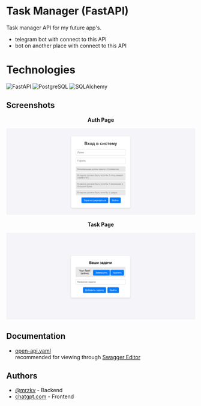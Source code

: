 
# Task Manager (FastAPI)

Task manager API for my future app's.  
- telegram bot with connect to this API
- bot on another place  with connect to this API

# Technologies
![FastAPI](https://fastapi.tiangolo.com/img/logo-margin/logo-teal.png)
![PostgreSQL](https://external-content.duckduckgo.com/iu/?u=https%3A%2F%2Fwww.turnkeylinux.org%2Ffiles%2Fimages%2Fpostgresql-logo-for-blog.png&f=1&nofb=1&ipt=f6e2041b4a1234e13d81d9cfc5290a1feeaf15aad8126700b8e6e01f0e98ebe7&ipo=images)
![SQLAlchemy](https://external-content.duckduckgo.com/iu/?u=https%3A%2F%2Fwikiwandv2-19431.kxcdn.com%2F_next%2Fimage%3Furl%3Dhttps%3A%2F%2Fupload.wikimedia.org%2Fwikipedia%2Fcommons%2Fthumb%2Fd%2Fd7%2FSQLAlchemy.svg%2F640px-SQLAlchemy.svg.png%26w%3D640%26q%3D50&f=1&nofb=1&ipt=1ef3750a1ce7a491ecc1ac22ea15d92635a2f41607595cee30227c26f9d03fe6&ipo=images)

## Screenshots
**<p align="center">Auth Page</p>**
![App Screenshot](https://github.com/mrzkv/todoAPI/blob/main/frontend/frontgpt-v2/site_photos/auth_page.png?raw=true)
**<p align="center">Task Page</p>**
![App Screenshot](https://github.com/mrzkv/todoAPI/blob/main/frontend/frontgpt-v2/site_photos/task_page.png?raw=true)
## Documentation

- [open-api.yaml](https://github.com/mrzkv/todoAPI/blob/main/open-api.yaml)  
recommended for viewing through [Swagger Editor](https://editor.swagger.io/)

## Authors

- [@mrzkv](https://github.com/mrzkv/) - Backend
- [chatgpt.com](https://chatgpt.com) - Frontend




